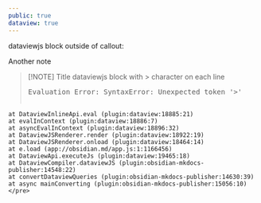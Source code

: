 ```yaml
---
public: true
dataview: true
---
```



dataviewjs block outside of callout:
<span><span><p dir="auto">Another note</p></span></span>

> [!NOTE] Title
>  dataviewjs block with > character on each line
> <pre class="dataview dataview-error">Evaluation Error: SyntaxError: Unexpected token '&gt;'
    at DataviewInlineApi.eval (plugin:dataview:18885:21)
    at evalInContext (plugin:dataview:18886:7)
    at asyncEvalInContext (plugin:dataview:18896:32)
    at DataviewJSRenderer.render (plugin:dataview:18922:19)
    at DataviewJSRenderer.onload (plugin:dataview:18464:14)
    at e.load (app://obsidian.md/app.js:1:1166456)
    at DataviewApi.executeJs (plugin:dataview:19465:18)
    at DataviewCompiler.dataviewJS (plugin:obsidian-mkdocs-publisher:14548:22)
    at convertDataviewQueries (plugin:obsidian-mkdocs-publisher:14630:39)
    at async mainConverting (plugin:obsidian-mkdocs-publisher:15056:10)</pre>


